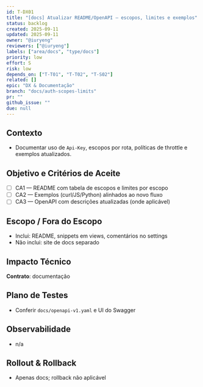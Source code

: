 ```yaml
---
id: T-DX01
title: "[docs] Atualizar README/OpenAPI — escopos, limites e exemplos"
status: backlog
created: 2025-09-11
updated: 2025-09-11
owner: "@iuryeng"
reviewers: ["@iuryeng"]
labels: ["area/docs", "type/docs"]
priority: low
effort: S
risk: low
depends_on: ["T-T01", "T-T02", "T-S02"]
related: []
epic: "DX & Documentação"
branch: "docs/auth-scopes-limits"
pr: ""
github_issue: ""
due: null
---
```


## Contexto
- Documentar uso de `Api-Key`, escopos por rota, políticas de throttle e exemplos atualizados.

## Objetivo e Critérios de Aceite
- [ ] CA1 — README com tabela de escopos e limites por escopo
- [ ] CA2 — Exemplos (curl/JS/Python) alinhados ao novo fluxo
- [ ] CA3 — OpenAPI com descrições atualizadas (onde aplicável)

## Escopo / Fora do Escopo
- Inclui: README, snippets em views, comentários no settings
- Não inclui: site de docs separado

## Impacto Técnico
**Contrato**: documentação

## Plano de Testes
- Conferir `docs/openapi-v1.yaml` e UI do Swagger

## Observabilidade
- n/a

## Rollout & Rollback
- Apenas docs; rollback não aplicável
